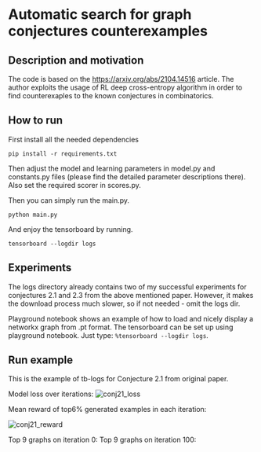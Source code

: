 # Automatic search for graph conjectures counterexamples

## Description and motivation
The code is based on the https://arxiv.org/abs/2104.14516 article. The author exploits the usage of RL deep cross-entropy algorithm in order to find counterexaples to the known conjectures in combinatorics.

## How to run
First install all the needed dependencies

```
pip install -r requirements.txt
```

Then adjust the model and learning parameters in model.py and constants.py files (please find the detailed parameter descriptions there). Also set the required scorer in scores.py.

Then you can simply run the main.py.

```
python main.py
```

And enjoy the tensorboard by running.
```
tensorboard --logdir logs
```

## Experiments
The logs directory already contains two of my successful experiments for conjectures 2.1 and 2.3 from the above mentioned paper. However, it makes the download process much slower, so if not needed - omit the logs dir.

Playground notebook shows an example of how to load and nicely display a networkx graph from .pt format.
The tensorboard can be set up using playground notebook. Just type: ```%tensorboard --logdir logs```.

## Run example
This is the example of tb-logs for Conjecture 2.1 from original paper.

Model loss over iterations:
![conj21_loss](https://user-images.githubusercontent.com/26412001/138604873-dda77a97-75b9-4c5d-8308-d0cf5926720d.png)

Mean reward of top6% generated examples in each iteration:

![conj21_reward](https://user-images.githubusercontent.com/26412001/138604912-a9ee9f12-cc94-44e7-904b-93e87efe49bc.png)

Top 9 graphs on iteration 0:
Top 9 graphs on iteration 100:

